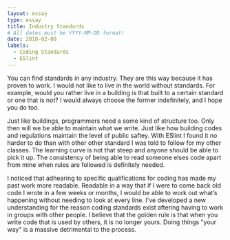 ```yaml
---
layout: essay
type: essay
title: Industry Standards
# All dates must be YYYY-MM-DD format!
date: 2018-02-08
labels:
  - Coding Standards
  - ESlint
---
```


You can find standards in any industry. They are this way because it has proven to work. I would not like to live in the world without standards. For example, would you rather live in a building is that built to a certain standard or one that is not? I would always choose the former indefinitely, and I hope you do too.

Just like buildings, programmers need a some kind of structure too. Only then will we be able to maintain what we write. Just like how building codes and regulations maintain the level of public saftey. With ESlint I found it no harder to do than with other other standard I was told to follow for my other classes. The learning curve is not that steep and anyone should be able to pick it up. The consistency of being able to read someone elses code apart from mine when rules are followed is definitely needed. 

I noticed that adhearing to specific qualifications for coding has made my past work more readable. Readable in a way that if I were to  come back old code I wrote in a few weeks or months, I would be able to work out what’s happening without needing to look at every line. I've developed a new understanding for the reason coding standards exist aftering having to work in groups with other people. I believe that the golden rule is that when you write code that is used by others, it is no longer yours. Doing things "your way" is a massive detrimental to the process. 
